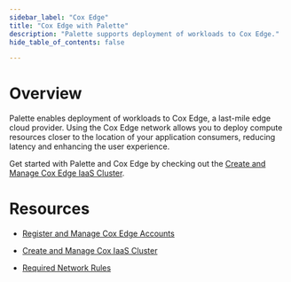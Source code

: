 ```yaml
---
sidebar_label: "Cox Edge"
title: "Cox Edge with Palette"
description: "Palette supports deployment of workloads to Cox Edge."
hide_table_of_contents: false

---
```





# Overview

Palette enables deployment of workloads to Cox Edge, a last-mile edge cloud provider. Using the Cox Edge network allows you to deploy compute resources closer to the location of your application consumers, reducing latency and enhancing the user experience. 

Get started with Palette and Cox Edge by checking out the [Create and Manage Cox Edge IaaS Cluster](/clusters/public-cloud/cox-edge/create-cox-cluster).



# Resources

- [Register and Manage Cox Edge Accounts](/clusters/public-cloud/cox-edge/add-cox-edge-accounts)

- [Create and Manage Cox IaaS Cluster](/clusters/public-cloud/cox-edge/create-cox-cluster)

- [Required Network Rules](/clusters/public-cloud/cox-edge/network-rules)
